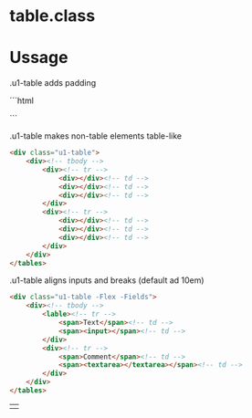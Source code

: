 # table.class

# Ussage


.u1-table adds padding

´´´html
<table class="u1-table">
    <tr>
        <td>
        </td>
    </tr>
</tables>
```



.u1-table makes non-table elements table-like

```html
<div class="u1-table">
    <div><!-- tbody -->
        <div><!-- tr -->
            <div></div><!-- td -->
            <div></div><!-- td -->
            <div></div><!-- td -->
        </div>
        <div><!-- tr -->
            <div></div><!-- td -->
            <div></div><!-- td -->
            <div></div><!-- td -->
        </div>
    </div>
</tables>
```

.u1-table aligns inputs and breaks (default ad 10em)

```html
<div class="u1-table -Flex -Fields">
    <div><!-- tbody -->
        <lable><!-- tr -->
            <span>Text</span><!-- td -->
            <span><input></span><!-- td -->
        </div>
        <div><!-- tr -->
            <span>Comment</span><!-- td -->
            <span><textarea></textarea></span><!-- td -->
        </div>
    </div>
</tables>
```
